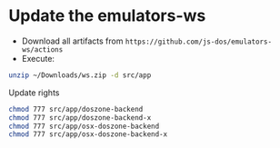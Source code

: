 # Update the emulators-ws

* Download all artifacts from `https://github.com/js-dos/emulators-ws/actions`
* Execute:

```sh
unzip ~/Downloads/ws.zip -d src/app
```

Update rights
```sh
chmod 777 src/app/doszone-backend
chmod 777 src/app/doszone-backend-x
chmod 777 src/app/osx-doszone-backend
chmod 777 src/app/osx-doszone-backend-x
```